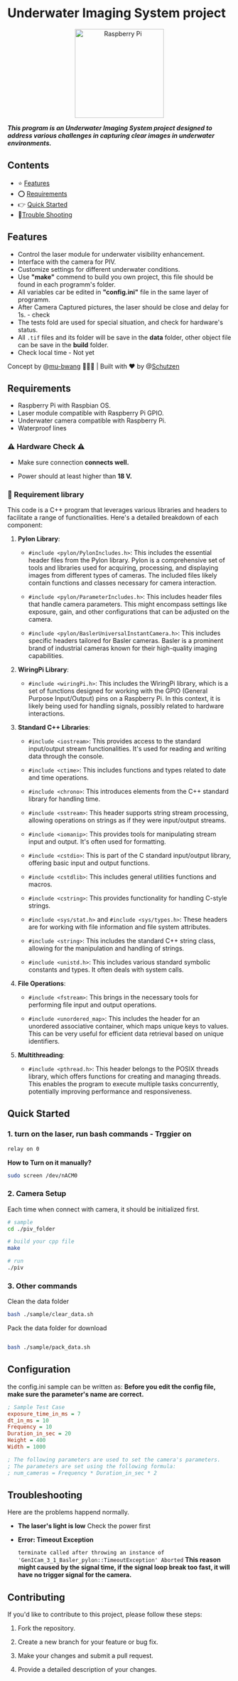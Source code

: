 # Underwater Imaging System project

<p align="center">
  <img src="assets/Raspberry.jpg" alt="Raspberry Pi" width='200'/>
</p>

***This program is an Underwater Imaging System project designed to address various challenges in capturing clear images in underwater environments.***


## Contents
* ⭐ [Features](#features)
* ⭕ [Requirements](#requirements)
* 👉 [Quick Started](#quick-started)
* 🤬[Trouble Shooting](#troubleshooting)


## Features
* Control the laser module for underwater visibility enhancement.
* Interface with the camera for PIV.
* Customize settings for different underwater conditions.
* Use **"make"** commend to build you own project, this file should be found in each programm's folder.
* All variables car be edited in **"config.ini"** file in the same layer of programm.
* After Camera Captured pictures, the laser should be close and delay for 1s. - check
* The tests fold are used for special situation, and check for hardware's status.
* All `.tif` files and its folder will be save in the **data** folder, other object file can be save in the **build** folder.
* Check local time - Not yet

Concept by @[mu-bwang](https://github.com/mu-bwang) 👩🏻‍🔬 | Built with ❤️ by @[Schutzen](https://github.com/Schuetzen)

## Requirements
* Raspberry Pi with Raspbian OS.
* Laser module compatible with Raspberry Pi GPIO.
* Underwater camera compatible with Raspberry Pi.
* Waterproof lines

### ⚠️ Hardware Check ⚠️
* Make sure connection **connects well.**

* Power should at least higher than **18 V.**
 
### 🔗 Requirement library

This code is a C++ program that leverages various libraries and headers to facilitate a range of functionalities. Here's a detailed breakdown of each component:

1. **Pylon Library**:
    
    * `#include <pylon/PylonIncludes.h>`: This includes the essential header files from the Pylon library. Pylon is a comprehensive set of tools and libraries used for acquiring, processing, and displaying images from different types of cameras. The included files likely contain functions and classes necessary for camera interaction.
        
    * `#include <pylon/ParameterIncludes.h>`: This includes header files that handle camera parameters. This might encompass settings like exposure, gain, and other configurations that can be adjusted on the camera.
        
    * `#include <pylon/BaslerUniversalInstantCamera.h>`: This includes specific headers tailored for Basler cameras. Basler is a prominent brand of industrial cameras known for their high-quality imaging capabilities.
        
2. **WiringPi Library**:
    
    * `#include <wiringPi.h>`: This includes the WiringPi library, which is a set of functions designed for working with the GPIO (General Purpose Input/Output) pins on a Raspberry Pi. In this context, it is likely being used for handling signals, possibly related to hardware interactions.
3. **Standard C++ Libraries**:
    
    * `#include <iostream>`: This provides access to the standard input/output stream functionalities. It's used for reading and writing data through the console.
        
    * `#include <ctime>`: This includes functions and types related to date and time operations.
        
    * `#include <chrono>`: This introduces elements from the C++ standard library for handling time.
        
    * `#include <sstream>`: This header supports string stream processing, allowing operations on strings as if they were input/output streams.
        
    * `#include <iomanip>`: This provides tools for manipulating stream input and output. It's often used for formatting.
        
    * `#include <cstdio>`: This is part of the C standard input/output library, offering basic input and output functions.
        
    * `#include <cstdlib>`: This includes general utilities functions and macros.
        
    * `#include <cstring>`: This provides functionality for handling C-style strings.
        
    * `#include <sys/stat.h>` and `#include <sys/types.h>`: These headers are for working with file information and file system attributes.
        
    * `#include <string>`: This includes the standard C++ string class, allowing for the manipulation and handling of strings.
        
    * `#include <unistd.h>`: This includes various standard symbolic constants and types. It often deals with system calls.
        
4. **File Operations**:
    
    * `#include <fstream>`: This brings in the necessary tools for performing file input and output operations.
        
    * `#include <unordered_map>`: This includes the header for an unordered associative container, which maps unique keys to values. This can be very useful for efficient data retrieval based on unique identifiers.
        
5. **Multithreading**:
    
    * `#include <pthread.h>`: This header belongs to the POSIX threads library, which offers functions for creating and managing threads. This enables the program to execute multiple tasks concurrently, potentially improving performance and responsiveness.


## Quick Started

### 1. turn on the laser, run bash commands - Trggier on

```bash
relay on 0

```
 **How to Turn on it manually?**

```bash
sudo screen /dev/nACM0
```

### 2. Camera Setup 
Each time when connect with camera, it should be initialized first.

```bash
# sample
cd ./piv_folder

# build your cpp file
make

# run 
./piv

```

### 3. Other commands

Clean the data folder
```bash
bash ./sample/clear_data.sh

```

Pack the data folder for download
```bash

bash ./sample/pack_data.sh

```


## Configuration

the config.ini sample can be written as:
**Before you edit the config file, make sure the parameter's name are correct.**

```ini
; Sample Test Case
exposure_time_in_ms = 7
dt_in_ms = 10
Frequency = 10
Duration_in_sec = 20
Height = 400
Width = 1000

; The following parameters are used to set the camera's parameters.
; The parameters are set using the following formula:
; num_cameras = Frequency * Duration_in_sec * 2

```

## Troubleshooting

Here are the problems happend normally.

*  **The laser's light is low**
    Check the power first



* **Error: Timeout Exception**

    `terminate called after throwing an instance of 'GenICam_3_1_Basler_pylon::TimeoutException'
Aborted` 
    **This reason might caused by the signal time, if the signal loop break too fast, it will have no trigger signal for the camera.**


## Contributing

If you'd like to contribute to this project, please follow these steps:

1. Fork the repository.

2. Create a new branch for your feature or bug fix.

3. Make your changes and submit a pull request.

4. Provide a detailed description of your changes.

